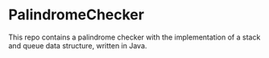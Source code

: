 # PalindromeChecker
This repo contains a palindrome checker with the implementation of a stack and queue data structure, written in Java.
